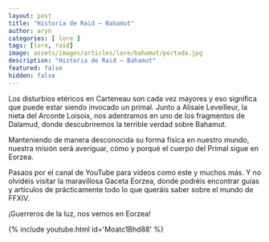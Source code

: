 ```yaml
---
layout: post
title: "Historia de Raid – Bahamut"
author: aryn
categories: [ lore ]
tags: [lore, raid]
image: assets/images/articles/lore/bahamut/portada.jpg
description: "Historia de Raid – Bahamut"
featured: false
hidden: false
---
```

Los disturbios etéricos en Carteneau son cada vez mayores y eso significa que puede estar siendo invocado un primal.
Junto a Alisaie Leveilleur, la nieta del Arconte Loisoix, nos adentramos en uno de los fragmentos de Dalamud, donde descubriremos la terrible verdad sobre Bahamut.

Manteniendo de manera desconocida su forma física en nuestro mundo, nuestra misión será averiguar, cómo y porqué el cuerpo del Primal sigue en Eorzea.

Pasaos por el canal de YouTube para vídeos como este y muchos más.
Y no olvidéis visitar la maravillosa Gaceta Eorzea, donde podréis encontrar guías y artículos de prácticamente todo lo que queráis saber sobre el mundo de FFXIV.

¡Guerreros de la luz, nos vemos en Eorzea!

{% include youtube.html id='Moatc1Bhd88' %}

